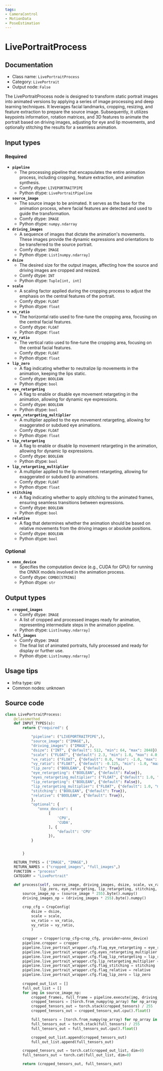 ```yaml
---
tags:
- CameraControl
- MotionData
- PoseEstimation
---
```


# LivePortraitProcess
## Documentation
- Class name: `LivePortraitProcess`
- Category: `LivePortrait`
- Output node: `False`

The LivePortraitProcess node is designed to transform static portrait images into animated versions by applying a series of image processing and deep learning techniques. It leverages facial landmarks, cropping, resizing, and feature extraction to prepare the source image. Subsequently, it utilizes keypoints information, rotation matrices, and 3D features to animate the portrait based on driving images, adjusting for eye and lip movements, and optionally stitching the results for a seamless animation.
## Input types
### Required
- **`pipeline`**
    - The processing pipeline that encapsulates the entire animation process, including cropping, feature extraction, and animation synthesis.
    - Comfy dtype: `LIVEPORTRAITPIPE`
    - Python dtype: `LivePortraitPipeline`
- **`source_image`**
    - The source image to be animated. It serves as the base for the animation process, where facial features are detected and used to guide the transformation.
    - Comfy dtype: `IMAGE`
    - Python dtype: `numpy.ndarray`
- **`driving_images`**
    - A sequence of images that dictate the animation's movements. These images provide the dynamic expressions and orientations to be transferred to the source portrait.
    - Comfy dtype: `IMAGE`
    - Python dtype: `List[numpy.ndarray]`
- **`dsize`**
    - The desired size for the output images, affecting how the source and driving images are cropped and resized.
    - Comfy dtype: `INT`
    - Python dtype: `Tuple[int, int]`
- **`scale`**
    - A scaling factor applied during the cropping process to adjust the emphasis on the central features of the portrait.
    - Comfy dtype: `FLOAT`
    - Python dtype: `float`
- **`vx_ratio`**
    - The horizontal ratio used to fine-tune the cropping area, focusing on the central facial features.
    - Comfy dtype: `FLOAT`
    - Python dtype: `float`
- **`vy_ratio`**
    - The vertical ratio used to fine-tune the cropping area, focusing on the central facial features.
    - Comfy dtype: `FLOAT`
    - Python dtype: `float`
- **`lip_zero`**
    - A flag indicating whether to neutralize lip movements in the animation, keeping the lips static.
    - Comfy dtype: `BOOLEAN`
    - Python dtype: `bool`
- **`eye_retargeting`**
    - A flag to enable or disable eye movement retargeting in the animation, allowing for dynamic eye expressions.
    - Comfy dtype: `BOOLEAN`
    - Python dtype: `bool`
- **`eyes_retargeting_multiplier`**
    - A multiplier applied to the eye movement retargeting, allowing for exaggerated or subdued eye animations.
    - Comfy dtype: `FLOAT`
    - Python dtype: `float`
- **`lip_retargeting`**
    - A flag to enable or disable lip movement retargeting in the animation, allowing for dynamic lip expressions.
    - Comfy dtype: `BOOLEAN`
    - Python dtype: `bool`
- **`lip_retargeting_multiplier`**
    - A multiplier applied to the lip movement retargeting, allowing for exaggerated or subdued lip animations.
    - Comfy dtype: `FLOAT`
    - Python dtype: `float`
- **`stitching`**
    - A flag indicating whether to apply stitching to the animated frames, ensuring seamless transitions between expressions.
    - Comfy dtype: `BOOLEAN`
    - Python dtype: `bool`
- **`relative`**
    - A flag that determines whether the animation should be based on relative movements from the driving images or absolute positions.
    - Comfy dtype: `BOOLEAN`
    - Python dtype: `bool`
### Optional
- **`onnx_device`**
    - Specifies the computation device (e.g., CUDA for GPU) for running the ONNX models involved in the animation process.
    - Comfy dtype: `COMBO[STRING]`
    - Python dtype: `str`
## Output types
- **`cropped_images`**
    - Comfy dtype: `IMAGE`
    - A list of cropped and processed images ready for animation, representing intermediate steps in the animation pipeline.
    - Python dtype: `List[numpy.ndarray]`
- **`full_images`**
    - Comfy dtype: `IMAGE`
    - The final list of animated portraits, fully processed and ready for display or further use.
    - Python dtype: `List[numpy.ndarray]`
## Usage tips
- Infra type: `GPU`
- Common nodes: unknown


## Source code
```python
class LivePortraitProcess:
    @classmethod
    def INPUT_TYPES(s):
        return {"required": {

            "pipeline": ("LIVEPORTRAITPIPE",),
            "source_image": ("IMAGE",),
            "driving_images": ("IMAGE",),
            "dsize": ("INT", {"default": 512, "min": 64, "max": 2048}),
            "scale": ("FLOAT", {"default": 2.3, "min": 1.0, "max": 4.0, "step": 0.01}),
            "vx_ratio": ("FLOAT", {"default": 0.0, "min": -1.0, "max": 1.0, "step": 0.01}),
            "vy_ratio": ("FLOAT", {"default": -0.125, "min": -1.0, "max": 1.0, "step": 0.01}),
            "lip_zero": ("BOOLEAN", {"default": True}),
            "eye_retargeting": ("BOOLEAN", {"default": False}),
            "eyes_retargeting_multiplier": ("FLOAT", {"default": 1.0, "min": 0.01, "max": 10.0, "step": 0.001}),
            "lip_retargeting": ("BOOLEAN", {"default": False}),
            "lip_retargeting_multiplier": ("FLOAT", {"default": 1.0, "min": 0.01, "max": 10.0, "step": 0.001}),
            "stitching": ("BOOLEAN", {"default": True}),
            "relative": ("BOOLEAN", {"default": True}),
            },
            "optional": {
               "onnx_device": (
                    [
                        'CPU',
                        'CUDA',                        
                    ], {
                        "default": 'CPU'
                    }),
            }


        }

    RETURN_TYPES = ("IMAGE", "IMAGE",)
    RETURN_NAMES = ("cropped_images", "full_images",)
    FUNCTION = "process"
    CATEGORY = "LivePortrait"

    def process(self, source_image, driving_images, dsize, scale, vx_ratio, vy_ratio, pipeline, 
                lip_zero, eye_retargeting, lip_retargeting, stitching, relative, eyes_retargeting_multiplier, lip_retargeting_multiplier, onnx_device='CUDA'):
        source_image_np = (source_image * 255).byte().numpy()
        driving_images_np = (driving_images * 255).byte().numpy()

        crop_cfg = CropConfig(
            dsize = dsize,
            scale = scale,
            vx_ratio = vx_ratio,
            vy_ratio = vy_ratio,
            )
        
        cropper = Cropper(crop_cfg=crop_cfg, provider=onnx_device)
        pipeline.cropper = cropper
        pipeline.live_portrait_wrapper.cfg.flag_eye_retargeting = eye_retargeting
        pipeline.live_portrait_wrapper.cfg.eyes_retargeting_multiplier = eyes_retargeting_multiplier
        pipeline.live_portrait_wrapper.cfg.flag_lip_retargeting = lip_retargeting
        pipeline.live_portrait_wrapper.cfg.lip_retargeting_multiplier = lip_retargeting_multiplier
        pipeline.live_portrait_wrapper.cfg.flag_stitching = stitching
        pipeline.live_portrait_wrapper.cfg.flag_relative = relative
        pipeline.live_portrait_wrapper.cfg.flag_lip_zero = lip_zero
      
        cropped_out_list = []
        full_out_list = []
        for img in source_image_np:
            cropped_frames, full_frame = pipeline.execute(img, driving_images_np)
            cropped_tensors = [torch.from_numpy(np_array) for np_array in cropped_frames]
            cropped_tensors_out = torch.stack(cropped_tensors) / 255
            cropped_tensors_out = cropped_tensors_out.cpu().float()

            full_tensors = [torch.from_numpy(np_array) for np_array in full_frame]
            full_tensors_out = torch.stack(full_tensors) / 255
            full_tensors_out = full_tensors_out.cpu().float()

            cropped_out_list.append(cropped_tensors_out)
            full_out_list.append(full_tensors_out)

        cropped_tensors_out = torch.cat(cropped_out_list, dim=0)
        full_tensors_out = torch.cat(full_out_list, dim=0)

        return (cropped_tensors_out, full_tensors_out)

```
